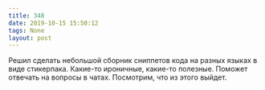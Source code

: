 ```yaml
---
title: 348
date: 2019-10-15 15:50:12
tags: None
layout: post
---
```


Решил сделать небольшой сборник сниппетов кода на разных языках в виде стикерпака. Какие-то ироничные, какие-то полезные. Поможет отвечать на вопросы в чатах. Посмотрим, что из этого выйдет.

